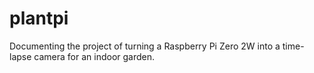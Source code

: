# plantpi
Documenting the project of turning a Raspberry Pi Zero 2W into a time-lapse camera for an indoor garden.
